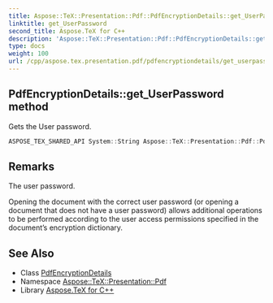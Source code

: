 ```yaml
---
title: Aspose::TeX::Presentation::Pdf::PdfEncryptionDetails::get_UserPassword method
linktitle: get_UserPassword
second_title: Aspose.TeX for C++
description: 'Aspose::TeX::Presentation::Pdf::PdfEncryptionDetails::get_UserPassword method. Gets the User password in C++.'
type: docs
weight: 100
url: /cpp/aspose.tex.presentation.pdf/pdfencryptiondetails/get_userpassword/
---
```

## PdfEncryptionDetails::get_UserPassword method


Gets the User password.

```cpp
ASPOSE_TEX_SHARED_API System::String Aspose::TeX::Presentation::Pdf::PdfEncryptionDetails::get_UserPassword() const
```

## Remarks


The user password. 

Opening the document with the correct user password (or opening a document that does not have a user password) allows additional operations to be performed according to the user access permissions specified in the document’s encryption dictionary. 
## See Also

* Class [PdfEncryptionDetails](../)
* Namespace [Aspose::TeX::Presentation::Pdf](../../)
* Library [Aspose.TeX for C++](../../../)
